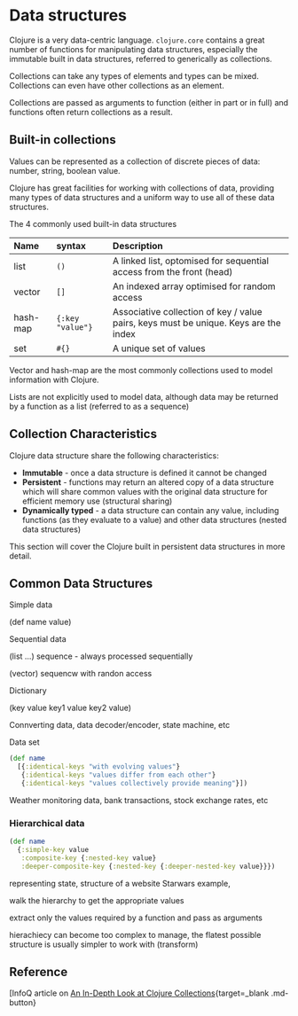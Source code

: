 # Data structures

Clojure is a very data-centric language.  `clojure.core` contains a great number of functions for manipulating data structures, especially the immutable built in data structures, referred to generically as collections.

Collections can take any types of elements and types can be mixed.  Collections can even have other collections as an element.

Collections are passed as arguments to function (either in part or in full) and functions often return collections as a result.

## Built-in collections

Values can be represented as a collection of discrete pieces of data: number, string, boolean value.

Clojure has great facilities for working with collections of data, providing many types of data structures and a uniform way to use all of these data structures.

The 4 commonly used built-in data structures

| Name     | syntax           | Description                                                                          |
|:---------|:-----------------|:-------------------------------------------------------------------------------------|
| list     | `()`             | A linked list, optomised for sequential access from the front (head)                 |
| vector   | `[]`             | An indexed array optimised for random access                                         |
| hash-map | `{:key "value"}` | Associative collection of key / value pairs, keys must be unique. Keys are the index |
| set      | `#{}`            | A unique set of values                                                               |

Vector and hash-map are the most commonly collections used to model information with Clojure.

Lists are not explicitly used to model data, although data may be returned by a function as a list (referred to as a sequence)

## Collection Characteristics

Clojure data structure share the following characteristics:

* **Immutable** - once a data structure is defined it cannot be changed
* **Persistent** - functions may return an altered copy of a data structure which will share common values with the original data structure for efficient memory use (structural sharing)
* **Dynamically typed** - a data structure can contain any value, including functions (as they evaluate to a value) and other data structures (nested data structures)

This section will cover the Clojure built in persistent data structures in more detail.

## Common Data Structures

Simple data

(def name value)

Sequential data

(list ...) sequence - always processed sequentially

(vector) sequencw with randon access

Dictionary

(key value
 key1 value
 key2 value)

 Connverting data, data decoder/encoder, state machine, etc

 Data set

```clojure
(def name
  [{:identical-keys "with evolving values"}
   {:identical-keys "values differ from each other"}
   {:identical-keys "values collectively provide meaning"}])
```

 Weather monitoring data, bank transactions, stock exchange rates, etc

### Hierarchical data

```clojure
(def name
  {:simple-key value
   :composite-key {:nested-key value}
   :deeper-composite-key {:nested-key {:deeper-nested-key value}}})
```

representing state,
structure of a website
Starwars example,

walk the hierarchy to get the appropriate values

extract only the values required by a function and pass as arguments

hierachiecy can become too complex to manage, the flatest possible structure is usually simpler to work with (transform)


## Reference

[InfoQ article on [An In-Depth Look at Clojure Collections](http://www.infoq.com/articles/in-depth-look-clojure-collections){target=_blank .md-button}

